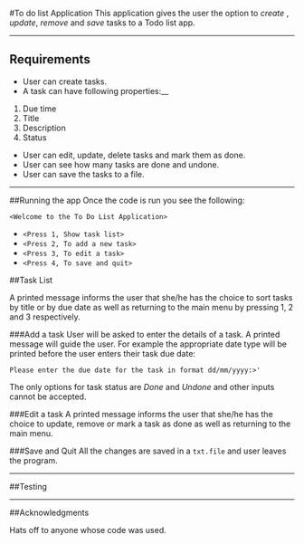 #To do list Application
This application gives the user the option to _create_ ,
 _update_, _remove_ and _save_ tasks to a Todo list app.

---
## **Requirements**

* User can create tasks.
* A task can have following properties:__
1. Due time
2. Title
3. Description
4. Status


- User can edit, update, delete tasks and mark them as done.
- User can see how many tasks are done and undone.
- User can save the tasks to a file.

---
##Running the app
Once the code is run you see the following:


`<Welcome to the To Do List Application>`
 - `<Press 1, Show task list>`
 - `<Press 2, To add a new task>`
 - `<Press 3, To edit a task>`
 - `<Press 4, To save and quit>`


##Task List

A printed message informs the user that she/he has the
choice to sort tasks by title or by due date
as well as returning to the main menu by pressing 1, 2 and 3 respectively.

###Add a task
User will be asked to enter the details of a task. A printed message
will guide the user. For example the appropriate date type will be
printed before the user enters their task due date:

`Please enter the due date for the task in format dd/mm/yyyy:>'
`

The only options for task status are _Done_ and _Undone_ and other
inputs cannot be accepted.

###Edit a task
A printed message informs the user that she/he has the
choice to update, remove or mark a task as done as well as returning
to the main menu.

###Save and Quit
All the changes are saved in a `txt.file` and user leaves the program.

---
##Testing

---

##Acknowledgments

Hats off to anyone whose code was used.

